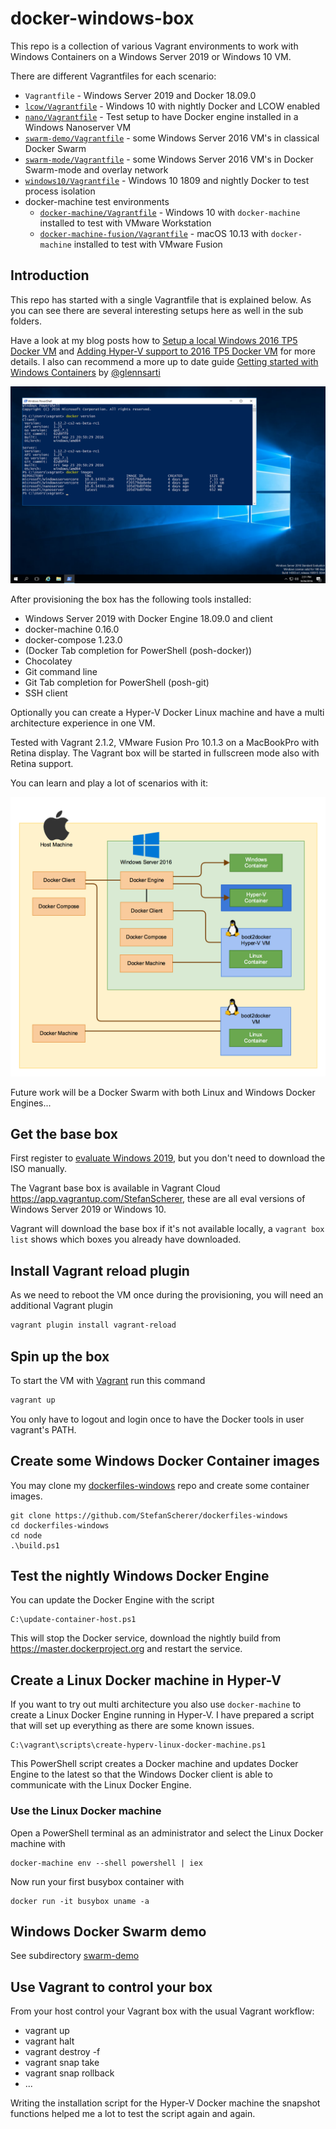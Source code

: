 # docker-windows-box

This repo is a collection of various Vagrant environments to work with Windows Containers on a Windows Server 2019 or Windows 10 VM.

There are different Vagrantfiles for each scenario:

* `Vagrantfile` - Windows Server 2019 and Docker 18.09.0
* [`lcow/Vagrantfile`](lcow/README.md) - Windows 10 with nightly Docker and LCOW enabled
* [`nano/Vagrantfile`](nano/README.md) - Test setup to have Docker engine installed in a Windows Nanoserver VM
* [`swarm-demo/Vagrantfile`](swarm-demo/README.md) - some Windows Server 2016 VM's in classical Docker Swarm
* [`swarm-mode/Vagrantfile`](swarm-mode/README.md) - some Windows Server 2016 VM's in Docker Swarm-mode and overlay network
* [`windows10/Vagrantfile`](windows10/README.md) - Windows 10 1809 and nightly Docker to test process isolation
* docker-machine test environments
  * [`docker-machine/Vagrantfile`](docker-machine/README.md) - Windows 10 with `docker-machine` installed to test with VMware Workstation
  * [`docker-machine-fusion/Vagrantfile`](docker-machine-fusion/README.md) - macOS 10.13 with `docker-machine` installed to test with VMware Fusion

## Introduction

This repo has started with a single Vagrantfile that is explained below. As you can see there are several interesting setups here as well in the sub folders.

Have a look at my blog posts how to [Setup a local Windows 2016 TP5 Docker VM](https://stefanscherer.github.io/setup-local-windows-2016-tp5-docker-vm/) and [Adding Hyper-V support to 2016 TP5 Docker VM](https://stefanscherer.github.io/adding-hyper-v-support-to-2016-tp5-docker-vm/) for more details. I also can recommend a more up to date guide [Getting started with Windows Containers](http://glennsarti.github.io/blog/getting-started-with-windows-containers/) by [@glennsarti](https://github.com/glennsarti)

![](images/server2016.png)

After provisioning the box has the following tools installed:

* Windows Server 2019 with Docker Engine 18.09.0 and client
* docker-machine 0.16.0
* docker-compose 1.23.0
* (Docker Tab completion for PowerShell (posh-docker))
* Chocolatey
* Git command line
* Git Tab completion for PowerShell (posh-git)
* SSH client

Optionally you can create a Hyper-V Docker Linux machine and have a multi architecture experience in one VM.

Tested with Vagrant 2.1.2, VMware Fusion Pro 10.1.3 on a MacBookPro with Retina display. The Vagrant box will be started in fullscreen mode also with Retina support.

You can learn and play a lot of scenarios with it:

![](images/docker-windows-box.png)

Future work will be a Docker Swarm with both Linux and Windows Docker Engines...

## Get the base box

First register to [evaluate Windows 2019](https://www.microsoft.com/evalcenter/evaluate-windows-server-2019), but you don't need to download the ISO manually.

The Vagrant base box is available in Vagrant Cloud https://app.vagrantup.com/StefanScherer, these are all eval versions of Windows Server 2019 or Windows 10.

Vagrant will download the base box if it's not available locally, a `vagrant box list` shows which boxes you already have downloaded.

## Install Vagrant reload plugin

As we need to reboot the VM once during the provisioning, you will need an additional Vagrant plugin

```bash
vagrant plugin install vagrant-reload
```

## Spin up the box

To start the VM with [Vagrant](https://vagrantup.com) run this command

```bash
vagrant up
```

You only have to logout and login once to have the Docker tools in user vagrant's PATH.

## Create some Windows Docker Container images

You may clone my [dockerfiles-windows](https://github.com/StefanScherer/dockerfiles-windows) repo and create some container images.

```
git clone https://github.com/StefanScherer/dockerfiles-windows
cd dockerfiles-windows
cd node
.\build.ps1
```

## Test the nightly Windows Docker Engine

You can update the Docker Engine with the script

```
C:\update-container-host.ps1
```

This will stop the Docker service, download the nightly build from https://master.dockerproject.org and restart the service.

## Create a Linux Docker machine in Hyper-V

If you want to try out multi architecture you also use `docker-machine` to create a Linux Docker Engine running in Hyper-V.
I have prepared a script that will set up everything as there are some known issues.

```
C:\vagrant\scripts\create-hyperv-linux-docker-machine.ps1
```

This PowerShell script creates a Docker machine and updates Docker Engine to the latest so that the Windows Docker client is able to communicate with the Linux Docker Engine.

### Use the Linux Docker machine

Open a PowerShell terminal as an administrator and select the Linux Docker machine with

```
docker-machine env --shell powershell | iex
```

Now run your first busybox container with

```
docker run -it busybox uname -a
```

## Windows Docker Swarm demo

See subdirectory [swarm-demo](swarm-demo/README.md)

## Use Vagrant to control your box

From your host control your Vagrant box with the usual Vagrant workflow:

* vagrant up
* vagrant halt
* vagrant destroy -f
* vagrant snap take
* vagrant snap rollback
* ...

Writing the installation script for the Hyper-V Docker machine the snapshot functions helped me a lot to test the script again and again.
